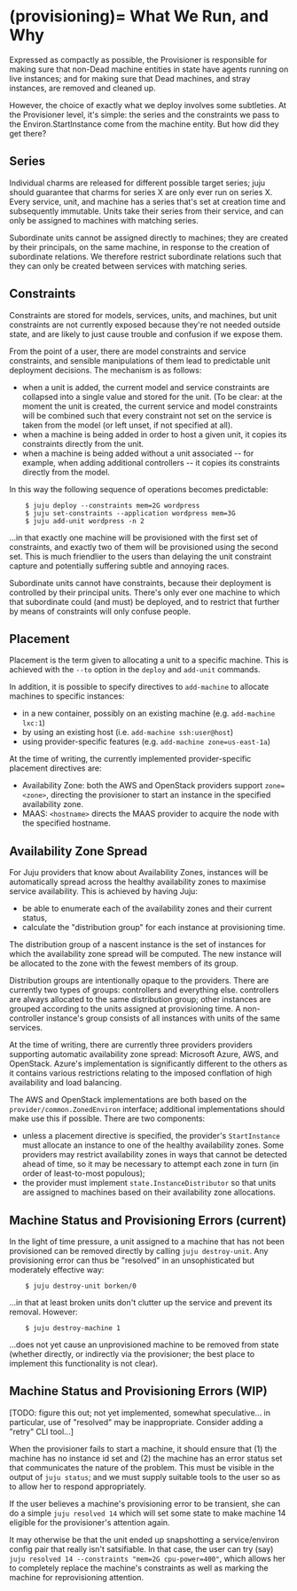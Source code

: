 (provisioning)=
What We Run, and Why
====================

Expressed as compactly as possible, the Provisioner is responsible for making
sure that non-Dead machine entities in state have agents running on live
instances; and for making sure that Dead machines, and stray instances, are
removed and cleaned up.

However, the choice of exactly what we deploy involves some subtleties. At the
Provisioner level, it's simple: the series and the constraints we pass to the
Environ.StartInstance come from the machine entity. But how did they get there?

Series
------

Individual charms are released for different possible target series; juju
should guarantee that charms for series X are only ever run on series X.
Every service, unit, and machine has a series that's set at creation time and
subsequently immutable. Units take their series from their service, and can
only be assigned to machines with matching series.

Subordinate units cannot be assigned directly to machines; they are created
by their principals, on the same machine, in response to the creation of
subordinate relations. We therefore restrict subordinate relations such that
they can only be created between services with matching series.

Constraints
-----------

Constraints are stored for models, services, units, and machines, but
unit constraints are not currently exposed because they're not needed outside
state, and are likely to just cause trouble and confusion if we expose them.

From the point of a user, there are model constraints and service
constraints, and sensible manipulations of them lead to predictable unit
deployment decisions. The mechanism is as follows:

  * when a unit is added, the current model and service constraints
    are collapsed into a single value and stored for the unit. (To be clear:
    at the moment the unit is created, the current service and model
    constraints will be combined such that every constraint not set on the
    service is taken from the model (or left unset, if not specified
    at all).
  * when a machine is being added in order to host a given unit, it copies
    its constraints directly from the unit.
  * when a machine is being added without a unit associated -- for example,
    when adding additional controllers -- it copies its constraints directly
    from the model.

In this way the following sequence of operations becomes predictable:

```
    $ juju deploy --constraints mem=2G wordpress
    $ juju set-constraints --application wordpress mem=3G
    $ juju add-unit wordpress -n 2
```

...in that exactly one machine will be provisioned with the first set of
constraints, and exactly two of them will be provisioned using the second
set. This is much friendlier to the users than delaying the unit constraint
capture and potentially suffering subtle and annoying races.

Subordinate units cannot have constraints, because their deployment is
controlled by their principal units. There's only ever one machine to which
that subordinate could (and must) be deployed, and to restrict that further
by means of constraints will only confuse people.

Placement
---------

Placement is the term given to allocating a unit to a specific machine.
This is achieved with the `--to` option in the `deploy` and `add-unit`
commands.

In addition, it is possible to specify directives to `add-machine` to
allocate machines to specific instances:

  - in a new container, possibly on an existing machine (e.g. `add-machine lxc:1`)
  - by using an existing host (i.e. `add-machine ssh:user@host`)
  - using provider-specific features (e.g. `add-machine zone=us-east-1a`)

At the time of writing, the currently implemented provider-specific placement directives are:

  - Availability Zone: both the AWS and OpenStack providers support `zone=<zone>`, directing the provisioner to start an instance in the specified availability zone.
  - MAAS: `<hostname>` directs the MAAS provider to acquire the node with the specified hostname.

Availability Zone Spread
------------------------

For Juju providers that know about Availability Zones, instances will be automatically spread across the healthy availability zones to maximise service availability. This is achieved by having Juju:

  - be able to enumerate each of the availability zones and their current status,
  - calculate the "distribution group" for each instance at provisioning time.

The distribution group of a nascent instance is the set of instances for which the availability zone spread will be computed. The new instance will be allocated to the zone with the fewest members of its group.

Distribution groups are intentionally opaque to the providers. There are currently two types of groups: controllers and everything else. controllers are always allocated to the same distribution group; other instances are grouped according to the units assigned at provisioning time. A non-controller instance's group consists of all instances with units of the same services.

At the time of writing, there are currently three providers providers supporting automatic availability zone spread: Microsoft Azure, AWS, and OpenStack. Azure's implementation is significantly different to the others as it contains various restrictions relating to the imposed conflation of high availability and load balancing.

The AWS and OpenStack implementations are both based on the `provider/common.ZonedEnviron` interface; additional implementations should make use this if possible. There are two components:

  - unless a placement directive is specified, the provider's `StartInstance` must allocate an instance to one of the healthy availability zones. Some providers may restrict availability zones in ways that cannot be detected ahead of time, so it may be necessary to attempt each zone in turn (in order of least-to-most populous);
  - the provider must implement `state.InstanceDistributor` so that units are assigned to machines based on their availability zone allocations.

Machine Status and Provisioning Errors (current)
------------------------------------------------

In the light of time pressure, a unit assigned to a machine that has not been
provisioned can be removed directly by calling `juju destroy-unit`. Any
provisioning error can thus be "resolved" in an unsophisticated but moderately
effective way:

```
    $ juju destroy-unit borken/0
```

...in that at least broken units don't clutter up the service and prevent its
removal. However:

```
    $ juju destroy-machine 1
```

...does not yet cause an unprovisioned machine to be removed from state (whether
directly, or indirectly via the provisioner; the best place to implement this
functionality is not clear).

Machine Status and Provisioning Errors (WIP)
--------------------------------------------

[TODO: figure this out; not yet implemented, somewhat speculative... in
particular, use of "resolved" may be inappropriate. Consider adding a
"retry" CLI tool...]

When the provisioner fails to start a machine, it should ensure that (1) the
machine has no instance id set and (2) the machine has an error status set
that communicates the nature of the problem. This must be visible in the
output of `juju status`; and we must supply suitable tools to the user so
as to allow her to respond appropriately.

If the user believes a machine's provisioning error to be transient, she can
do a simple `juju resolved 14` which will set some state to make machine 14
eligible for the provisioner's attention again.

It may otherwise be that the unit ended up snapshotting a service/environ
config pair that really isn't satsifiable. In that case, the user can try
(say) `juju resolved 14 --constraints "mem=2G cpu-power=400"`, which allows
her to completely replace the machine's constraints as well as marking the
machine for reprovisioning attention.
